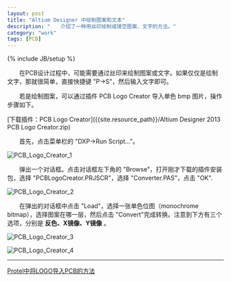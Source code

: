```yaml
---
layout: post
title: "Altium Designer 中绘制图案和文本"
description: "　　介绍了一种用丝印绘制或镂空图案、文字的方法。"
category: "work"
tags: [PCB]
---
```

{% include JB/setup %}

　　在PCB设计过程中，可能需要通过丝印来绘制图案或文字。如果仅仅是绘制文字，那就很简单，直接快捷键 "P->S"，然后输入文字即可。

　　若是绘制图案，可以通过插件 PCB Logo Creator 导入单色 bmp 图片，操作步骤如下。

[下载插件：PCB Logo Creator]({{site.resource_path}}/Altium Designer 2013 PCB Logo Creator.zip)  

　　首先，点击菜单栏的 "DXP->Run Script..."。

![PCB_Logo_Creator_1]({{site.img_path}}/PCB_Logo_Creator_1.png)

　　弹出一个对话框。点击对话框左下角的 "Browse"，打开刚才下载的插件安装包，选择 "PCBLogoCreator.PRJSCR"，选择 "Converter.PAS"，点击 "OK".

![PCB_Logo_Creator_2]({{site.img_path}}/PCB_Logo_Creator_2.png)

　　在弹出的对话框中点击 "Load"，选择一张单色位图（monochrome bitmap），选择图案在哪一层，然后点击 "Convert"完成转换。注意到下方有三个选项，分别是 __反色、X镜像、Y镜像__ 。

![PCB_Logo_Creator_3]({{site.img_path}}/PCB_Logo_Creator_3.png)

![PCB_Logo_Creator_4]({{site.img_path}}/PCB_Logo_Creator_4.png)

-------------------------------------------

[Protel中将LOGO导入PCB的方法](http://jingyan.baidu.com/article/1e5468f9cd4623484961b72a.html)  
